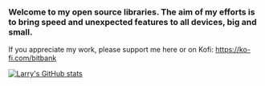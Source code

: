 ### Welcome to my open source libraries. The aim of my efforts is to bring speed and unexpected features to all devices, big and small.
If you appreciate my work, please support me here or on Kofi: https://ko-fi.com/bitbank

[![Larry's GitHub stats](https://github-readme-stats.vercel.app/api?username=bitbank2)](https://github.com/anuraghazra/github-readme-stats)

<!--
**bitbank2/bitbank2** is a ✨ _special_ ✨ repository because its `README.md` (this file) appears on your GitHub profile.

Here are some ideas to get you started:

- 🔭 I’m currently working on ...
- 🌱 I’m currently learning ...
- 👯 I’m looking to collaborate on ...
- 🤔 I’m looking for help with ...
- 💬 Ask me about ...
- 📫 How to reach me: ...
- 😄 Pronouns: ...
- ⚡ Fun fact: ...
-->
